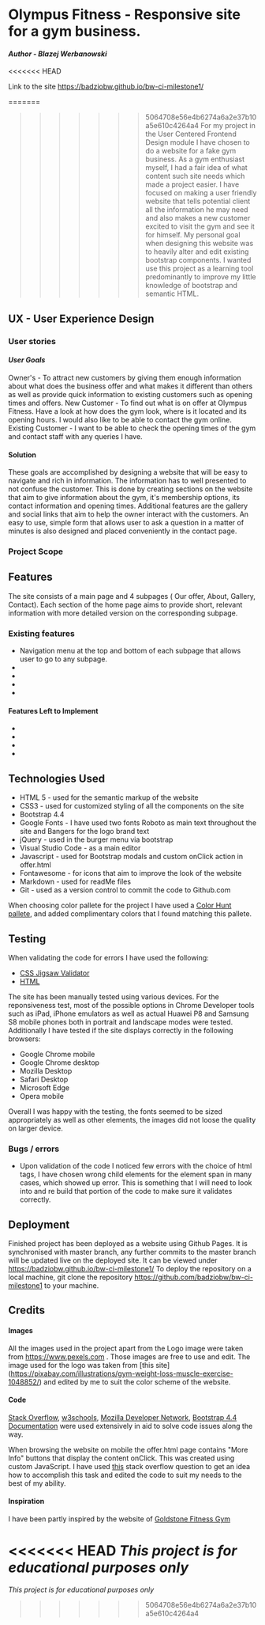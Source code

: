 # Olympus Fitness - Responsive site for a gym business. 
#### _Author_ - *Blazej Werbanowski*
<<<<<<< HEAD

Link to the site https://badziobw.github.io/bw-ci-milestone1/ 

=======
>>>>>>> 5064708e56e4b6274a6a2e37b10a5e610c4264a4
For my project in the User Centered Frontend Design module I have chosen to do a website for a fake gym business. As a gym enthusiast myself, I had a fair idea of what content such site needs which made a project easier. I have focused on making a user friendly website that tells potential client all the information he may need and also makes a new customer excited to visit the gym and see it for himself. 
My personal goal when designing this website was to heavily alter and edit existing bootstrap  components. I wanted use this project as a learning tool predominantly to improve my little knowledge of bootstrap and semantic HTML.

## UX  - User Experience Design

### User stories

#### *User Goals*
Owner's - To attract new customers by giving them enough information about what does the business offer and what makes it different than others as well as provide quick information to existing customers such as opening times and offers.
New Customer - To find out what is on offer at Olympus Fitness. Have a look at how does the gym look, where is it located and its opening hours. I would also like to be able to contact the gym online.
Existing Customer - I want to be able to check the opening times of the gym and contact staff with any queries I have.

#### Solution

These goals are accomplished by designing a website that will be easy to navigate and rich in information. The information has to well presented to not confuse the customer. This is done by creating sections on the website that aim to give information about the gym, it's membership options, its contact information and opening times. Additional features are the gallery and social links that aim to help the owner interact with the customers. An easy to use, simple form that allows user to ask a question in a matter of minutes is also designed and placed conveniently in the contact page.

### Project Scope



## Features

The site consists of a main page and 4 subpages ( Our offer, About, Gallery, Contact).
Each section of the home page aims to provide short, relevant information with more detailed version on the corresponding subpage.

### Existing features

* Navigation menu at the top and bottom of each subpage that allows user to go to any subpage.
*
*
*
*


#### Features Left to Implement

*
*
*
*

## Technologies Used
* HTML 5 - used for the semantic markup of the website
* CSS3 - used for customized styling of all the components on the site
* Bootstrap 4.4 
* Google Fonts - I have used two fonts Roboto as main text throughout the site and Bangers for the logo brand text
* jQuery - used in the burger menu via bootstrap
* Visual Studio Code -  as a main editor
* Javascript - used for Bootstrap modals and custom onClick action in offer.html
* Fontawesome -  for icons that aim to improve the look of the website
* Markdown - used for readMe files
* Git - used as a version control to commit the code to Github.com

When choosing color pallete for the project I have used a [Color Hunt pallete](https://colorhunt.co/palette/161696), and added complimentary colors that I found matching this pallete.




## Testing
When validating the code for errors I have used the following:
* [CSS Jigsaw Validator](https://jigsaw.w3.org/css-validator/#validate-by-input)
* [HTML](https://validator.w3.org/)

The site has been manually tested using various devices.
For the reponsiveness test, most of the possible options in Chrome Developer tools such as iPad, iPhone emulators as well as actual Huawei P8 and Samsung S8 mobile phones both in portrait and landscape modes were tested.
Additionally I have tested if the site displays correctly in the following browsers:
* Google Chrome mobile
* Google Chrome desktop
* Mozilla Desktop
* Safari Desktop
* Microsoft Edge
* Opera mobile 

Overall I was happy with the testing, the fonts seemed to be sized appropriately as well as other elements, the images did not loose the quality on larger device. 

### Bugs / errors
* Upon validation of the code I noticed few errors with the choice of html tags, I have chosen wrong child elements for the element span in many cases, which showed up error. This is something that I will need to look into and re build that portion of the code to make sure it validates correctly.

## Deployment
Finished project has been deployed as a website using Github Pages. It is synchronised with master branch, any further commits to the master branch will be updated live on the deployed site.
It can be viewed under https://badziobw.github.io/bw-ci-milestone1/
To deploy the repository on a local machine, git clone the repository https://github.com/badziobw/bw-ci-milestone1 to your machine.

## Credits

#### Images

All the images used in the project apart from the Logo image were taken from https://www.pexels.com . Those images are free to use and edit.
The image used for the logo was taken from [this site] (https://pixabay.com/illustrations/gym-weight-loss-muscle-exercise-1048852/) and edited by me to suit the color scheme of the website.
#### Code
[Stack Overflow](https://www.stackoverflow.com), [w3schools](https://www.w3schools.com/), [Mozilla Developer Network](https://developer.mozilla.org/en-US/), [Bootstrap 4.4 Documentation](https://getbootstrap.com/docs/4.4/getting-started/introduction/) were used extensively in aid to solve code issues along the way.

When browsing the website on mobile the offer.html page contains "More Info" buttons that display the content onClick. This was created using custom JavaScript. I have used [this](https://stackoverflow.com/questions/32153720/how-to-make-button-show-content-onclick) stack overflow question to get an idea how to accomplish this task and edited the code to suit my needs to the best of my ability.

#### Inspiration

I have been partly inspired by the website of [Goldstone Fitness Gym](https://www.goldstonefitness.ie)

<<<<<<< HEAD
_This project is for educational purposes only_
=======
_This project is for educational purposes only_
>>>>>>> 5064708e56e4b6274a6a2e37b10a5e610c4264a4
